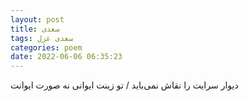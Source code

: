 ```yaml
---
layout: post
title: سعدی
tags: سعدی غزل
categories: poem
date: 2022-06-06 06:35:23
---
```


دیوار سرایت را نقاش نمی‌باید / تو زینت ایوانی نه صورت ایوانت

